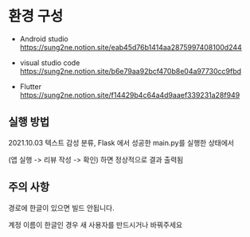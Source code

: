 # 환경 구성
* Android studio
https://sung2ne.notion.site/eab45d76b1414aa2875997408100d244

* visual studio code
https://sung2ne.notion.site/b6e79aa92bcf470b8e04a97730cc9fbd

* Flutter
https://sung2ne.notion.site/f14429b4c64a4d9aaef339231a28f949


## 실행 방법
2021.10.03 텍스트 감성 분류, Flask 에서 성공한 main.py를 실행한 상태에서

(앱 실행 -> 리뷰 작성 -> 확인) 하면 정상적으로 결과 출력됨

## 주의 사항
경로에 한글이 있으면 빌드 안됩니다.

계정 이름이 한글인 경우 새 사용자를 만드시거나 바꿔주세요
